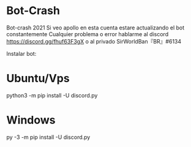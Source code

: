 # Bot-Crash
Bot-crash 2021 Si veo apollo en esta cuenta estare actualizando el bot constantemente
Cualquier problema o error hablarme al discord https://discord.gg/fhuf63F3gX
o al privado SirWorldBan『BR』#6134

Instalar bot:
# Ubuntu/Vps
python3 -m pip install -U discord.py

# Windows
py -3 -m pip install -U discord.py
